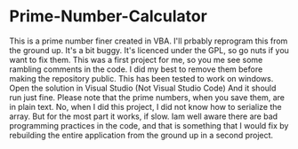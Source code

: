 # Prime-Number-Calculator
This is a prime number finer created in VBA. I'll prbably reprogram this from the ground up. It's a bit buggy. It's licenced under the GPL, so go nuts if you want to fix them. This was a first project for me, so you me see some rambling comments in the code. I did my best to remove them before making the repository public. This has been tested to work on windows. Open the solution in Visual Studio (Not Visual Studio Code) And it should run just fine. Please note that the prime numbers, when you save them, are in plain text. No, when I did this project, I did not know how to serialize the array. But for the most part it works, if slow. Iam well aware there are bad programming practices in the code, and that is something that I would fix by rebuilding the entire application from the ground up in a second project. 
